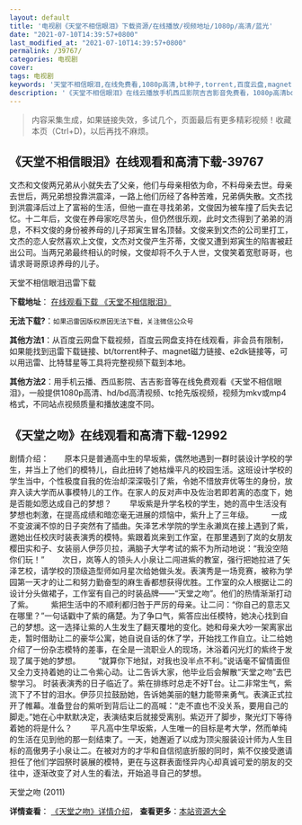 ```yaml
---
layout: default
title: '电视剧《天堂不相信眼泪》下载资源/在线播放/视频地址/1080p/高清/蓝光'
date: "2021-07-10T14:39:57+0800"
last_modified_at: "2021-07-10T14:39:57+0800"
permalink: /39767/
categories: 电视剧
cover:
tags: 电视剧
keywords: '天堂不相信眼泪,在线免费看,1080p高清,bt种子,torrent,百度云盘,magnet,磁力链,迅雷下载资源'
description: '《天堂不相信眼泪》在线云播放手机西瓜影院吉吉影音免费看，1080p高清bd/hd未删减完整版和tc抢先枪版，mkv/mp4格式，附带bt/torrent种子、magnet/磁力链、百度云盘、网盘资源迅雷下载链接'
---
```


>内容采集生成，如果链接失效，多试几个，页面最后有更多精彩视频！收藏本页（Ctrl+D)，以后再找不麻烦。


## 《天堂不相信眼泪》在线观看和高清下载-39767

文杰和文俊两兄弟从小就失去了父亲，他们与母亲相依为命，不料母亲去世。母亲去世后，两兄弟想投靠洪震泽，一路上他们历经了各种苦难，兄弟俩失散。文杰找到洪震泽后过上了富裕的生活，但他一直在寻找弟弟，文俊因为被车撞了后失去记忆。十二年后，文俊在养母家吃尽苦头，但仍然很乐观，此时文杰得到了弟弟的消息，不料文俊的身份被养母的儿子郑寅生冒名顶替。文俊来到文杰的公司里打工，文杰的恋人安然喜欢上文俊，文杰对文俊产生芥蒂，文俊又遭到郑寅生的陷害被赶出公司。当两兄弟最终相认的时候，文俊却将不久于人世，文俊笑着宽慰哥哥，也请求哥哥原谅养母的儿子。</p>


天堂不相信眼泪迅雷下载

**下载地址**： [在线观看下载 《天堂不相信眼泪》](https://www.993dy.com//vod-detail-id-12522.html) 


**无法下载?**：`如果迅雷因版权原因无法下载，关注微信公众号 `

**其他方法1**：从百度云网盘下载视频，百度云网盘支持在线观看，非会员有限制，如果能找到迅雷下载链接、bt/torrent种子、magnet磁力链接、e2dk链接等，可以用迅雷、比特彗星等工具将完整视频下载到本地。

**其他方法2**：用手机云播、西瓜影院、吉吉影音等在线免费观看《天堂不相信眼泪》，一般提供1080p高清、hd/bd高清视频、tc抢先版视频，视频为mkv或mp4格式，不同站点视频质量和播放速度不同。


## 《天堂之吻》在线观看和高清下载-12992

剧情介绍：　　原本只是普通高中生的早坂紫，偶然地遇到一群时装设计学校的学生，并当上了他们的模特儿，自此扭转了她枯燥平凡的校园生活。这班设计学校的学生当中，个性极度自我的佐治却深深吸引了紫，令她不惜放弃优等生的身份，放弃入读大学而从事模特儿的工作。在家人的反对声中及佐治若即若离的态度下，她是否能如愿达成自己的梦想？ 　　早坂紫是升学名校的学生，她的高中生活没有梦想也刺激，在提高成绩和暗恋毫无进展的烦恼中，紫升上了三年级。 　　一成不变波澜不惊的日子突然有了插曲。矢泽艺术学院的学生永濑岚在接上遇到了紫，邀她出任校庆时装表演秀的模特。紫跟着岚来到工作室，在那里遇到了岚的女朋友樱田实和子、女装丽人伊莎贝拉，满脑子大学考试的紫不为所动地说：“我没空陪你们玩！” 　　次日，岚等人的领头人小泉让二闯进紫的教室，强行把她拉进了矢泽艺校，请学校的顶级造型师如月星次给她做头发。表演秀是一场竞赛，被称为学园第一天才的让二和努力勤奋型的麻生香都想获得优胜。工作室的众人根据让二的设计分头做裙子，工作室有自己的时装品牌——“天堂之吻”。他们的热情渐渐打动了紫。 　　紫把生活中的不顺利都归咎于严厉的母亲。让二问：“你自己的意志又在哪里？”一句话戳中了紫的痛楚。为了争口气，紫答应出任模特，她决心找到自己的梦想。这一选择让紫的人生发生了翻天覆地的变化。她和母亲大吵一架离家出走，暂时借助让二的豪华公寓，她自说自话的休了学，开始找工作自立。让二给她介绍了一份杂志模特的差事，在全是一流职业人的现场，沐浴着闪光灯的紫终于发现了属于她的梦想。 　　“就算你下地狱，对我也没半点不利。”说话毫不留情面但又全力支持着她的让二令紫心动。让二告诉大家，他毕业后会解散“天堂之吻”去巴黎学习。 时装表演秀的日子临近了。紫在排练时总走不好T台。让二非常生气，紫流下了不甘的泪水。伊莎贝拉鼓励她，告诉她美丽的魅力能带来勇气。表演正式拉开了帷幕。准备登台的紫听到背后让二的高喊：“走不直也不没关系，要用自己的脚走。”她在心中默默决定，表演结束后就接受离别。紫迈开了脚步，聚光灯下等待着她的将是什么？ 　　平凡高中生早坂紫，人生唯一的目标是考大学，然而单纯的生活在见到他的那一刻结束了。一天，她邂逅了以成为顶尖服装设计师为人生目标的高傲男子小泉让二。在被对方的才华和自信彻底折服的同时，紫不仅接受邀请担任了他们学园祭时装展的模特，更在与这群表面怪异内心却真诚可爱的朋友的交往中，逐渐改变了对人生的看法，开始追寻自己的梦想。


天堂之吻 (2011)

**详情查看**： [《天堂之吻》详情介绍](/movie/12992/)， **查看更多**：[本站资源大全](/movie/t/all/)

